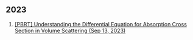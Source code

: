## 2023

1. [[PBRT] Understanding the Differential Equation for Absorption Cross Section in Volume Scattering (Sep 13, 2023)](230913-understanding-absorption-cross-section.md)
